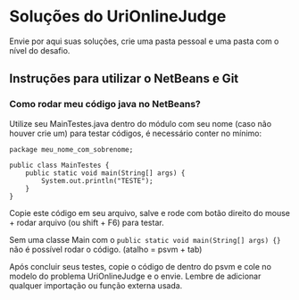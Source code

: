 # Soluções do UriOnlineJudge

Envie por aqui suas soluções, crie uma pasta pessoal e uma pasta com o nível do desafio.

## Instruções para utilizar o NetBeans e Git

### Como rodar meu código java no NetBeans?

Utilize seu MainTestes.java dentro do módulo com seu nome (caso não houver crie um) para testar códigos, é necessário conter no mínimo:
```
package meu_nome_com_sobrenome;

public class MainTestes {
    public static void main(String[] args) {
        System.out.println("TESTE");
    }
}
```
Copie este código em seu arquivo, salve e rode com botão direito do mouse + rodar arquivo (ou shift + F6) para testar.

Sem uma classe Main com o ```public static void main(String[] args) {}``` não é possível rodar o código. (atalho = psvm + tab)

Após concluir seus testes, copie o código de dentro do psvm e cole no modelo do problema UriOnlineJudge e o envie. Lembre de adicionar qualquer importação ou função externa usada.